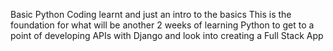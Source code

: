 Basic Python Coding learnt and just an intro to the basics
This is the foundation for what will be another 2 weeks of learning Python to get to a point of developing APIs with Django and look into creating a Full Stack App
